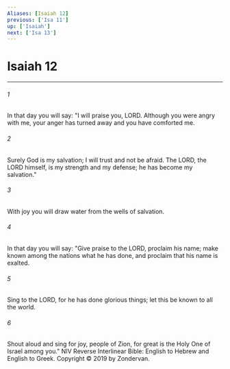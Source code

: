 ```yaml
---
Aliases: [Isaiah 12]
previous: ['Isa 11']
up: ['Isaiah']
next: ['Isa 13']
---
```

# Isaiah 12

***


###### 1 
In that day you will say: "I will praise you, LORD. Although you were angry with me, your anger has turned away and you have comforted me. 

###### 2 
Surely God is my salvation; I will trust and not be afraid. The LORD, the LORD himself, is my strength and my defense; he has become my salvation." 

###### 3 
With joy you will draw water from the wells of salvation. 

###### 4 
In that day you will say: "Give praise to the LORD, proclaim his name; make known among the nations what he has done, and proclaim that his name is exalted. 

###### 5 
Sing to the LORD, for he has done glorious things; let this be known to all the world. 

###### 6 
Shout aloud and sing for joy, people of Zion, for great is the Holy One of Israel among you." NIV Reverse Interlinear Bible: English to Hebrew and English to Greek. Copyright © 2019 by Zondervan.
